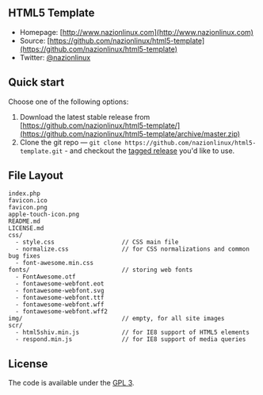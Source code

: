 ## HTML5 Template

* Homepage: [http://www.nazionlinux.com](http://www.nazionlinux.com)
* Source: [https://github.com/nazionlinux/html5-template](https://github.com/nazionlinux/html5-template)
* Twitter: [@nazionlinux](https://twitter.com/nazionlinux)


## Quick start

Choose one of the following options:

1. Download the latest stable release from
   [https://github.com/nazionlinux/html5-template/](https://github.com/nazionlinux/html5-template/archive/master.zip)
2. Clone the git repo — `git clone
   https://github.com/nazionlinux/html5-template.git` - and checkout the
   [tagged release](https://github.com/nazionlinux/html5-template/releases)
   you'd like to use.


## File Layout

    index.php
    favicon.ico
    favicon.png
    apple-touch-icon.png
    README.md                     
    LICENSE.md
    css/  
      - style.css                   // CSS main file
      - normalize.css               // for CSS normalizations and common bug fixes
      - font-awesome.min.css
    fonts/                          // storing web fonts
      - FontAwesome.otf
      - fontawesome-webfont.eot
      - fontawesome-webfont.svg
      - fontawesome-webfont.ttf
      - fontawesome-webfont.wff
      - fontawesome-webfont.wff2
    img/                            // empty, for all site images
    scr/
      - html5shiv.min.js            // for IE8 support of HTML5 elements
      - respond.min.js              // for IE8 support of media queries


## License

The code is available under the [GPL 3](LICENSE.md).
